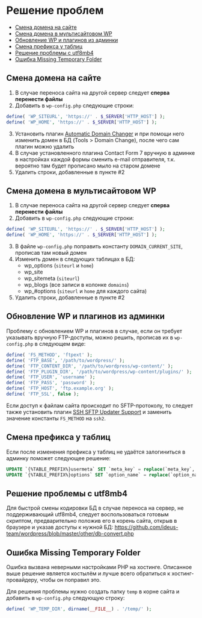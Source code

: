 # Решение проблем

* [Смена домена на сайте](#Смена-домена-на-сайте)
* [Смена домена в мультисайтовом WP](#Смена-домена-в-мультисайтовом-WP)
* [Обновление WP и плагинов из админки](#Обновление-wp-и-плагинов-из-админки)
* [Смена префикса у таблиц](#Смена-префикса-у-таблиц)
* [Решение проблемы с utf8mb4](#Решение-проблемы-с-utf8mb4)
* [Ошибка Missing Temporary Folder](#Ошибка-missing-temporary-folder)

## Смена домена на сайте

1. В случае переноса сайта на другой сервер следует **сперва перенести файлы**
2. Добавить в `wp-config.php` следующие строки:
```php
define( 'WP_SITEURL', 'https://' . $_SERVER['HTTP_HOST'] );
define( 'WP_HOME', 'https://' . $_SERVER['HTTP_HOST'] );
```
3. Установить плагин [Automatic Domain Changer](https://wordpress.org/plugins/automatic-domain-changer/) и при помощи него изменить домен в БД (Tools > Domain Change), после чего сам плагин можно удалить
4. В случае установленного плагина Contact Form 7 вручную в админке в настройках каждой формы сменить e-mail отправителя, т.к. вероятно там будет прописано мыло на старом домене
5. Удалить строки, добавленные в пункте #2

## Смена домена в мультисайтовом WP

1. В случае переноса сайта на другой сервер следует **сперва перенести файлы**
2. Добавить в `wp-config.php` следующие строки:
```php
define( 'WP_SITEURL', 'https://' . $_SERVER['HTTP_HOST'] );
define( 'WP_HOME', 'https://' . $_SERVER['HTTP_HOST'] );
```
3. В файле `wp-config.php` поправить константу `DOMAIN_CURRENT_SITE`, прописав там новый домен
4. Изменить домен в следующих таблицах в БД:
    * wp_options (`siteurl` и `home`)
    * wp_site
    * wp_sitemeta (`siteurl`)
    * wp_blogs (все записи в колонке `domains`)
    * wp_#options (`siteurl` и `home` для каждого сайта)
5. Удалить строки, добавленные в пункте #2

## Обновление WP и плагинов из админки

Проблему с обновлением WP и плагинов в случае, если он требует указывать вручную FTP-доступы, можно решить, прописав их в `wp-config.php` в следующем виде:

```php
define( 'FS_METHOD', 'ftpext' );
define( 'FTP_BASE', '/path/to/wordpress/' );
define( 'FTP_CONTENT_DIR', '/path/to/wordpress/wp-content/' );
define( 'FTP_PLUGIN_DIR', '/path/to/wordpress/wp-content/plugins/' );
define( 'FTP_USER', 'username' );
define( 'FTP_PASS', 'password' );
define( 'FTP_HOST', 'ftp.example.org' );
define( 'FTP_SSL', false );
```
Если доступ к файлам сайта происходит по SFTP-протоколу, то следует также установить плагин [SSH SFTP Updater Support](https://wordpress.org/plugins/ssh-sftp-updater-support/) и заменить значение константы `FS_METHOD` на `ssh2`.

## Смена префикса у таблиц

Если после изменения префикса у таблиц не удаётся залогиниться в админку поможет следующее решение:
```sql
UPDATE `{%TABLE_PREFIX%}usermeta` SET `meta_key` = replace(`meta_key`, '{%OLD_TABLE_PREFIX%}', '{%NEW_TABLE_PREFIX%}');
UPDATE `{%TABLE_PREFIX%}options` SET `option_name` = replace(`option_name`, '{%OLD_TABLE_PREFIX%}', '{%NEW_TABLE_PREFIX%}');
```

## Решение проблемы с utf8mb4
Для быстрой смены кодировки БД в случае переноса на сервер, не поддерживающий utf8mb4, следует воспользоваться готовым скриптом, предварительно положив его в корень сайта, открыв в браузере и указав доступы к нужной БД: https://github.com/ideus-team/wordpress/blob/master/other/db-convert.php

## Ошибка Missing Temporary Folder

Ошибка вызвана неверными настройками PHP на хостинге. Описанное выше решение является костылём и лучше всего обратиться к хостинг-провайдеру, чтобы он поправил это.

Для решения проблемы нужно создать папку `temp` в корне сайта и добавить в `wp-config.php` следующую строку:
```php
define( 'WP_TEMP_DIR', dirname(__FILE__) . '/temp/' );
```
